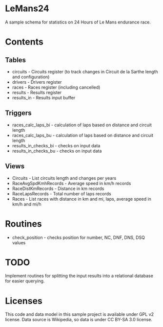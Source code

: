 # LeMans24

A sample schema for statistics on 24 Hours of Le Mans endurance race.

# Contents

## Tables

* circuits   - Circuits register (to track changes in Circuit de la Sarthe length and configuration)
* drivers    - Drivers register
* races      - Races register (including cancelled)
* results    - Results register
* results_in - Results input buffer

## Triggers

* races_calc_laps_bi   - calculation of laps based on distance and circuit length
* races_calc_laps_bu   - calculation of laps based on distance and circuit length
* results_in_checks_bi - checks on input data
* results_in_checks_bu - checks on input data

## Views

* Circuits              - List circuits length and changes per years
* RaceAvgSpdKmhRecords  - Average speed in km/h records
* RaceDistKmRecords     - Distance in km records
* RaceLapsRecords       - Total number of laps records
* Races                 - List races with distance in km and mi, laps, average speed in km/h and mi/h

# Routines

* check_position - checks position for number, NC, DNF, DNS, DSQ values

# TODO

Implement routines for splitting the input results into a relational database for easier querying.

# Licenses

This code and data model in this sample project is available under GPL v2 license.
Data source is Wikipedia, so data is under CC BY-SA 3.0 license.
